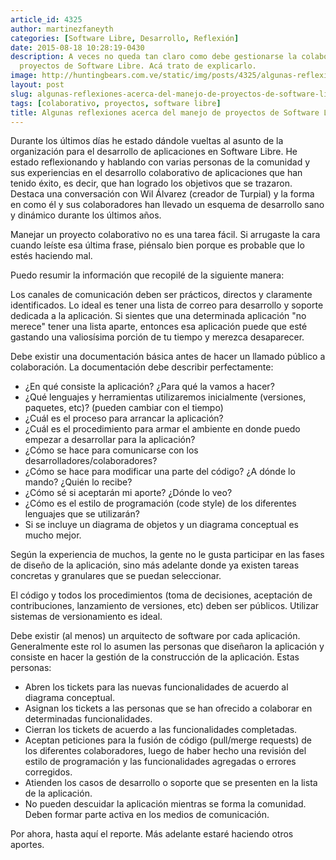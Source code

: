 ```yaml
---
article_id: 4325
author: martinezfaneyth
categories: [Software Libre, Desarrollo, Reflexión]
date: 2015-08-18 10:28:19-0430
description: A veces no queda tan claro como debe gestionarse la colaboración en los
  proyectos de Software Libre. Acá trato de explicarlo.
image: http://huntingbears.com.ve/static/img/posts/4325/algunas-reflexiones-acerca-del-manejo-de-proyectos-de-software-libre__1.jpg
layout: post
slug: algunas-reflexiones-acerca-del-manejo-de-proyectos-de-software-libre
tags: [colaborativo, proyectos, software libre]
title: Algunas reflexiones acerca del manejo de proyectos de Software Libre
---
```


Durante los últimos días he estado dándole vueltas al asunto de la organización para el desarrollo de aplicaciones en Software Libre. He estado reflexionando y hablando con varias personas de la comunidad y sus experiencias en el desarrollo colaborativo de aplicaciones que han tenido éxito, es decir, que han logrado los objetivos que se trazaron. Destaca una conversación con Wil Álvarez (creador de Turpial) y la forma en como él y sus colaboradores han llevado un esquema de desarrollo sano y dinámico durante los últimos años.

Manejar un proyecto colaborativo no es una tarea fácil. Si arrugaste la cara cuando leíste esa última frase, piénsalo bien porque es probable que lo estés haciendo mal.

Puedo resumir la información que recopilé de la siguiente manera:

Los canales de comunicación deben ser prácticos, directos y claramente identificados. Lo ideal es tener una lista de correo para desarrollo y soporte dedicada a la aplicación. Si sientes que una determinada aplicación "no merece" tener una lista aparte, entonces esa aplicación puede que esté gastando una valiosísima porción de tu tiempo y merezca desaparecer.

Debe existir una documentación básica antes de hacer un llamado público a colaboración. La documentación debe describir perfectamente:

* ¿En qué consiste la aplicación? ¿Para qué la vamos a hacer?
* ¿Qué lenguajes y herramientas utilizaremos inicialmente (versiones, paquetes, etc)? (pueden cambiar con el tiempo)
* ¿Cuál es el proceso para arrancar la aplicación?
* ¿Cuál es el procedimiento para armar el ambiente en donde puedo empezar a desarrollar para la aplicación?
* ¿Cómo se hace para comunicarse con los desarrolladores/colaboradores?
* ¿Cómo se hace para modificar una parte del código? ¿A dónde lo mando? ¿Quién lo recibe?
* ¿Cómo sé si aceptarán mi aporte? ¿Dónde lo veo?
* ¿Cómo es el estilo de programación (code style) de los diferentes lenguajes que se utilizarán?
* Si se incluye un diagrama de objetos y un diagrama conceptual es mucho mejor.

Según la experiencia de muchos, la gente no le gusta participar en las fases de diseño de la aplicación, sino más adelante donde ya existen tareas concretas y granulares que se puedan seleccionar.

El código y todos los procedimientos (toma de decisiones, aceptación de contribuciones, lanzamiento de versiones, etc) deben ser públicos. Utilizar sistemas de versionamiento es ideal.

Debe existir (al menos) un arquitecto de software por cada aplicación. Generalmente este rol lo asumen las personas que diseñaron la aplicación y consiste en hacer la gestión de la construcción de la aplicación. Estas personas:

* Abren los tickets para las nuevas funcionalidades de acuerdo al diagrama conceptual.
* Asignan los tickets a las personas que se han ofrecido a colaborar en determinadas funcionalidades.
* Cierran los tickets de acuerdo a las funcionalidades completadas.
* Aceptan peticiones para la fusión de código (pull/merge requests) de los diferentes colaboradores, luego de haber hecho una revisión del estilo de programación y las funcionalidades agregadas o errores corregidos.
* Atienden los casos de desarrollo o soporte que se presenten en la lista de la aplicación.
* No pueden descuidar la aplicación mientras se forma la comunidad. Deben formar parte activa en los medios de comunicación.

Por ahora, hasta aquí el reporte. Más adelante estaré haciendo otros aportes.

